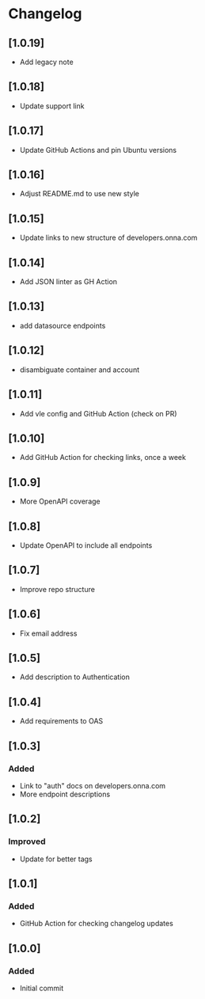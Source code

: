 # Changelog

## [1.0.19]

- Add legacy note

## [1.0.18]

- Update support link

## [1.0.17]

- Update GitHub Actions and pin Ubuntu versions

## [1.0.16]

- Adjust README.md to use new style

## [1.0.15]

- Update links to new structure of developers.onna.com

## [1.0.14]

- Add JSON linter as GH Action

## [1.0.13]

- add datasource endpoints

## [1.0.12]

- disambiguate container and account

## [1.0.11]

- Add vle config and GitHub Action (check on PR)

## [1.0.10]

- Add GitHub Action for checking links, once a week

## [1.0.9]

- More OpenAPI coverage

## [1.0.8]

- Update OpenAPI to include all endpoints

## [1.0.7]

- Improve repo structure

## [1.0.6]

- Fix email address

## [1.0.5]

- Add description to Authentication

## [1.0.4]

- Add requirements to OAS

## [1.0.3]

### Added

- Link to "auth" docs on developers.onna.com
- More endpoint descriptions

## [1.0.2]

### Improved

- Update for better tags

## [1.0.1]

### Added

- GitHub Action for checking changelog updates

## [1.0.0]

### Added

- Initial commit
